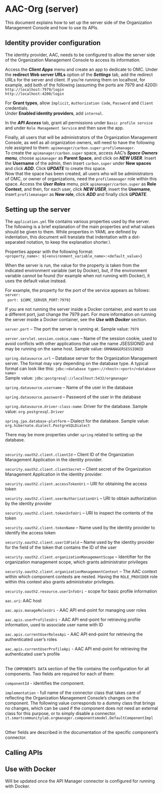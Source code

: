 # AAC-Org (server)

This document explains how to set up the server side of the Organization Management Console and how to use its APIs.

## Identity provider configuration

The identity provider, AAC, needs to be configured to allow the server side of the Organization Management Console to access its information.

Access the _**Client Apps**_ menu and create an app to dedicate to OMC. Under the **redirect Web server URLs** option of the _**Settings**_ tab, add the redirect URLs for the server and client. If you’re running them on localhost, for example, add both of the following (assuming the ports are 7979 and 4200):\
`http://localhost:7979/login`\
`http://localhost:4200/login`

For **Grant types**, allow `Implicit`, `Authorization Code`, `Password` and `Client` credentials.\
Under **Enabled identity providers**, add `internal`.

In the _**API Access**_ tab, grant all permissions under `Basic profile service` and under `Role Management Service` and then save the app.

Finally, all users that will be administrators of the Organization Management Console, as well as all organization owners, will need to have the following role assigned to them: `apimanager/carbon.super:profilemanager`.\
To create the `apimanager/carbon.super` space, access AAC’s _**Space Owners menu**_, choose `apimanager` as **Parent Space**, and click on _**NEW USER**_. Insert the **Username** of the admin, then insert `carbon.super` under **New spaces** and click _**ADD**_. Click _**UPDATE**_ to create this space.\
Now that the space has been created, all users who will be administrators of OMC, or owner of organizations, need the `profilemanager` role within this space. Access the _**User Roles**_ menu, pick `apimanager/carbon.super` as **Role Context**, and then, for each user, click _**NEW USER**_, insert the **Username**, insert `profilemanager` as **New role**, click _**ADD**_ and finally click _**UPDATE**_.


## Setting up the server

The `application.yml` file contains various properties used by the server. The following is a brief explanation of the main properties and what values should be given to them. While properties in YAML are defined by indentation, this document will translate that indentation with a dot-separated notation, to keep the explanation shorter.\

Properties appear with the following format:\
`<property_name>: ${<environment_variable_name>:<default_value>}`

When the server is run, the value for the property is taken from the indicated environment variable (set by Docker), but, if the environment variable cannot be found (for example when not running with Docker), it uses the default value instead.

For example, the property for the port of the service appears as follows:\
`server:`\
&nbsp;&nbsp;`port: ${OMC_SERVER_PORT:7979}`

If you are not running the server inside a Docker container, and want to use a different port, just change the 7979 part. For more information on running the server inside a Docker container, see the _**Use with Docker**_ section.

`server.port` – The port the server is running at. Sample value: `7979`

`server.servlet.session.cookie.name` – Name of the session cookie, used to avoid conflicts with other applications that use the name JSESSIONID and may be running on the same host. Sample value: `ORMANAGERSESSIONID`

`spring.datasource.url` – Database server for the Organization Management server. The format may vary depending on the database type. A typical format can look like this: `jdbc:<database type>://<host>:<port>/<database name>`\
Sample value: `jdbc:postgresql://localhost:5432/orgmanager`

`spring.datasource.username` – Name of the user in the database

`spring.datasource.password` – Password of the user in the database

`spring.datasource.driver-class-name`: Driver for the database. Sample value: `org.postgresql.Driver`

`spring.jpa.database-platform` – Dialect for the database. Sample value: `org.hibernate.dialect.PostgreSQLDialect`

There may be more properties under `spring` related to setting up the database.

\
`security.oauth2.client.clientId` – Client ID of the Organization Management Application in the identity provider.

`security.oauth2.client.clientSecret` – Client secret of the Organization Management Application in the identity provider.

`security.oauth2.client.accessTokenUri` – URI for obtaining the access token

`security.oauth2.client.userAuthorizationUri` – URI to obtain authorization by the identity provider

`security.oauth2.client.tokenInfoUri` – URI to inspect the contents of the token

`security.oauth2.client.tokenName` – Name used by the identity provider to identify the access token

`security.oauth2.client.userIdField` – Name used by the identity provider for the field of the token that contains the ID of the user

`security.oauth2.client.organizationManagementScope` – Identifier for the organization management scope, which grants administrator privileges

`security.oauth2.client.organizationManagementContext` – The AAC context within which component contexts are nested. Having the `ROLE_PROVIDER` role within this context also grants administrator privileges.

`security.oauth2.resource.userInfoUri` - scope for basic profile information

`aac.uri`: AAC host

`aac.apis.manageRolesUri` - AAC API end-point for managing user roles

`aac.apis.userProfilesUri` - AAC API end-point for retrieving profile information, used to associate user name with ID

`aac.apis.currentUserRolesApi` - AAC API end-point for retrieving the authenticated user’s roles

`aac.apis.currentUserProfileApi` - AAC API end-point for retrieving the authenticated user’s profile

\
The `COMPONENTS DATA` section of the file contains the configuration for all components. Two fields are required for each of them:

`componentId` - identifies the component.

`implementation` - full name of the connector class that takes care of reflecting the Organization Management Console’s changes on the component. The following value corresponds to a dummy class that brings no changes, which can be used if the component does not need an external class for this purpose, or to simply disable a connector.\
`it.smartcommunitylab.orgmanager.componentsmodel.DefaultComponentImpl`

\
Other fields are described in the documentation of the specific component’s connector.


## Calling APIs


## Use with Docker

Will be updated once the API Manager connector is configured for running with Docker.
